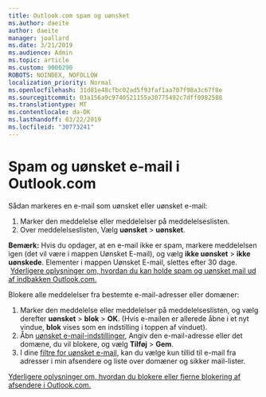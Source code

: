 ```yaml
---
title: Outlook.com spam og uønsket
ms.author: daeite
author: daeite
manager: joallard
ms.date: 3/21/2019
ms.audience: Admin
ms.topic: article
ms.custom: 9000290
ROBOTS: NOINDEX, NOFOLLOW
localization_priority: Normal
ms.openlocfilehash: 31d81e48cfbc02ad5f93faf1aa707f98a3c67f8e
ms.sourcegitcommit: 03a156a9c9740521155a30775492c7dff0982588
ms.translationtype: MT
ms.contentlocale: da-DK
ms.lasthandoff: 03/22/2019
ms.locfileid: "30773241"
---
```

# <a name="spam-and-junk-email-in-outlookcom"></a>Spam og uønsket e-mail i Outlook.com

Sådan markeres en e-mail som uønsket eller uønsket e-mail:

1. Marker den meddelelse eller meddelelser på meddelelseslisten.
1. Over meddelelseslisten, Vælg **uønsket** > **uønsket**.

**Bemærk:** Hvis du opdager, at en e-mail ikke er spam, markere meddelelsen igen (det vil være i mappen Uønsket E-mail), og vælg **ikke uønsket** > **ikke uønskede**. Elementer i mappen Uønsket E-mail, slettes efter 30 dage.  [Yderligere oplysninger om, hvordan du kan holde spam og uønsket mail ud af indbakken Outlook.com.](https://support.office.com/article/a3ece97b-82f8-4a5e-9ac3-e92fa6427ae4)

Blokere alle meddelelser fra bestemte e-mail-adresser eller domæner:

1. Marker den meddelelse eller meddelelser på meddelelseslisten, og vælg derefter **uønsket** > **blok** > **OK**. (Hvis e-mailen er allerede åbne i et nyt vindue, **blok** vises som en indstilling i toppen af vinduet).
1. Åbn [uønsket e-mail-indstillinger](https://outlook.live.com/mail/options/mail/junkEmail/blockedSendersAndDomainsV2), Angiv den e-mail-adresse eller det domæne, du vil blokere, og vælg **Tilføj** > **Gem**.
1. I dine [filtre for uønsket e-mail](https://outlook.live.com/mail/options/mail/junkEmail/filtersOption), kan du vælge kun tillid til e-mail fra adresser i min afsendere og liste over domæner og sikker mail-lister.

[Yderligere oplysninger om, hvordan du blokere eller fjerne blokering af afsendere i Outlook.com.](https://support.office.com/article/afba1c94-77bb-4f50-8b85-057cf52f4d5e)